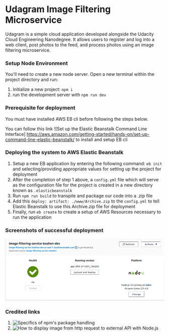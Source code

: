 # Udagram Image Filtering Microservice

Udagram is a simple cloud application developed alongside the Udacity Cloud Engineering Nanodegree. It allows users to register and log into a web client, post photos to the feed, and process photos using an image filtering microservice.

### Setup Node Environment

You'll need to create a new node server. Open a new terminal within the project directory and run:

1. Initialize a new project: `npm i`
2. run the development server with `npm run dev`

### Prerequisite for deployment

You must have installed AWS EB cli before following the steps below. 

You can follow this link ![Set up the Elastic Beanstalk Command Line Interface] https://aws.amazon.com/getting-started/hands-on/set-up-command-line-elastic-beanstalk/ to install and setup EB cli

### Deploying the system to AWS Elastic Beanstalk

1. Setup a new EB application by entering the following command: `eb init` and selecting/providing appropriate values for setting up the project for deployment
2. After the completion of step 1 above, a `config.yml` file which will serve as the configuration file for the project is created in a new directory known as `.elasticbeanstalk`
3. Run `npm run build` to transpile and package our code into a .zip file
4.  Add this `deploy:
               artifact: ./www/Archive.zip` to the `config.yml` to tell Elastic Beanstalk to use this Archive.zip file for deployment
5. Finally, run `eb create` to create a setup of AWS Resources necessary to run the application

### Screenshots of successful deployment
![](https://github.com/QuabenaBoahen/image-filtering-service/blob/master/deployment_screenshots/image-filtering-service-boahen-deployment-screenshot.png) 

### Credited links

1. ![Specifics of npm's package handling](https://docs.npmjs.com/cli/v8/configuring-npm/package-json)
2. ![How to display image from http request to external API with Node.js](https://pretagteam.com/question/how-to-display-image-from-http-request-to-external-api-with-nodejs)


